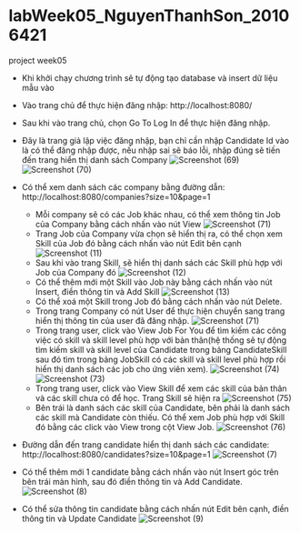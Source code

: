 # labWeek05_NguyenThanhSon_20106421
project week05

- Khi khởi chạy chương trình sẽ tự động tạo database và insert dữ liệu mẫu vào
- Vào trang chủ để thực hiện đăng nhập: http://localhost:8080/
- Sau khi vào trang chủ, chọn Go To Log In để thực hiện đăng nhập.
- Đây là trang giả lập việc đăng nhập, bạn chỉ cần nhập Candidate Id vào là có thể đăng nhập được, nếu nhập sai sẽ báo lỗi, nhập đúng sẽ tiến đến trang hiển thị danh sách Company
  ![Screenshot (69)](https://github.com/son1105/labWeek05_NguyenThanhSon_20106421/assets/115455297/78b545d8-8895-40f8-ad49-33dcfc56f77b)
  ![Screenshot (70)](https://github.com/son1105/labWeek05_NguyenThanhSon_20106421/assets/115455297/159698ab-edb0-48c5-9742-8c51e6e1604e)
  
- Có thể xem danh sách các company bằng đường dẫn: http://localhost:8080/companies?size=10&page=1
  + Mỗi company sẽ có các Job khác nhau, có thể xem thông tin Job của Company bằng cách nhấn vào nút View
    ![Screenshot (71)](https://github.com/son1105/labWeek05_NguyenThanhSon_20106421/assets/115455297/8464a919-b2eb-4ea2-9109-e39d43c56991)
  + Trang Job của Company vừa chọn sẽ hiển thị ra, có thể chọn xem Skill của Job đó bằng cách nhấn vào nút Edit bên cạnh
    ![Screenshot (11)](https://github.com/son1105/labWeek05_NguyenThanhSon_20106421/assets/115455297/c26f243b-9126-4a4c-87b9-cd189d8d7ec7)
  + Sau khi vào trang Skill, sẽ hiển thị danh sách các Skill phù hợp với Job của Company đó
    ![Screenshot (12)](https://github.com/son1105/labWeek05_NguyenThanhSon_20106421/assets/115455297/41216cc3-5dab-4c2b-ab8f-d03704af31e3)
  + Có thể thêm mới một Skill vào Job này bằng cách nhấn vào nút Insert, điền thông tin và Add Skill
    ![Screenshot (13)](https://github.com/son1105/labWeek05_NguyenThanhSon_20106421/assets/115455297/6ac1c156-9a83-43d2-95e9-ebf760761634)
  + Có thể xoá một Skill trong Job đó bằng cách nhấn vào nút Delete.
  + Trong trang Company có nút User để thực hiện chuyển sang trang hiển thị thông tin của user đã đăng nhập.
    ![Screenshot (71)](https://github.com/son1105/labWeek05_NguyenThanhSon_20106421/assets/115455297/a5ece5e0-a020-47fa-9704-aac115a7d2e2)
  + Trong trang user, click vào View Job For You để tìm kiếm các công việc có skill và skill level phù hợp với bản thân(hệ thống sẽ tự động tìm kiếm skill và skill level của Candidate trong bảng CandidateSkill sau đó tìm trong bảng JobSkill có các skill và skill level phù hợp rồi hiển thị danh sách các job cho ứng viên xem).
    ![Screenshot (74)](https://github.com/son1105/labWeek05_NguyenThanhSon_20106421/assets/115455297/f51dd2a7-d2d9-470f-a272-71ad5100775b)
    ![Screenshot (73)](https://github.com/son1105/labWeek05_NguyenThanhSon_20106421/assets/115455297/ef14e22c-cf46-4f01-a924-c630d92eabfd)
  + Trong trang user, click vào View Skill để xem các skill của bản thân và các skill chưa có để học. Trang Skill sẽ hiện ra
    ![Screenshot (75)](https://github.com/son1105/labWeek05_NguyenThanhSon_20106421/assets/115455297/01376281-db2c-4fa9-8911-df3dbd1b97cc)
  + Bên trái là danh sách các skill của Candidate, bên phải là danh sách các skill mà Candidate còn thiếu. Có thể xem Job phù hợp với Skill đó bằng các click vào View trong cột View Job.
    ![Screenshot (76)](https://github.com/son1105/labWeek05_NguyenThanhSon_20106421/assets/115455297/93bcbd29-21c2-45ac-8584-44759c136c40)

- Đường dẫn đến trang candidate hiển thị danh sách các candidate: http://localhost:8080/candidates?size=10&page=1
  ![Screenshot (7)](https://github.com/son1105/labWeek05_NguyenThanhSon_20106421/assets/115455297/eb8df129-596f-4792-9d00-9c8787595728)
- Có thể thêm mới 1 candidate bằng cách nhấn vào nút Insert góc trên bên trái màn hình, sau đó điền thông tin và Add Candidate.
  ![Screenshot (8)](https://github.com/son1105/labWeek05_NguyenThanhSon_20106421/assets/115455297/9c177983-325d-4424-97b3-01a29f15f718)
- Có thể sửa thông tin candidate bằng cách nhấn nút Edit bên cạnh, điền thông tin và Update Candidate
  ![Screenshot (9)](https://github.com/son1105/labWeek05_NguyenThanhSon_20106421/assets/115455297/1390434f-be71-486a-aa82-af3c3a04d7db)


